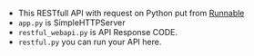 * This RESTfull API with request on Python put from [Runnable](http://code.runnable.com/UqqYPSGIpqAeAAPc/how-to-use-restful-api-with-requests-for-python)
* `app.py` is SimpleHTTPServer
* `restful_webapi.py` is API Response CODE.
* `restful.py` you can run your API here.
